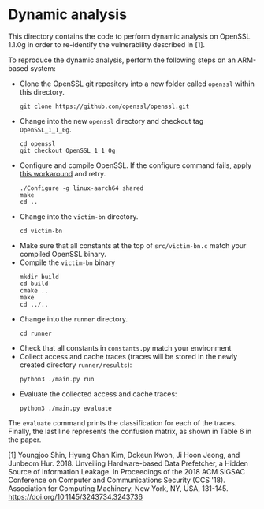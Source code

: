 # Dynamic analysis

This directory contains the code to perform dynamic analysis on OpenSSL 1.1.0g in order to re-identify the vulnerability described in [1].

To reproduce the dynamic analysis, perform the following steps on an ARM-based system:

- Clone the OpenSSL git repository into a new folder called `openssl` within this directory.
  ```
  git clone https://github.com/openssl/openssl.git
  ```
- Change into the new `openssl` directory and checkout tag `OpenSSL_1_1_0g`.
  ```
  cd openssl
  git checkout OpenSSL_1_1_0g
  ```
- Configure and compile OpenSSL. If the configure command fails, apply [this workaround](https://github.com/wazuh/wazuh/issues/4054#issuecomment-553453743) and retry.
  ```
  ./Configure -g linux-aarch64 shared
  make
  cd ..
  ```
- Change into the `victim-bn` directory.
  ```
  cd victim-bn
  ```
- Make sure that all constants at the top of `src/victim-bn.c` match your compiled OpenSSL binary.
- Compile the `victim-bn` binary
  ```
  mkdir build
  cd build
  cmake ..
  make
  cd ../..
  ```
- Change into the `runner` directory.
  ```
  cd runner
  ```
- Check that all constants in `constants.py` match your environment
- Collect access and cache traces (traces will be stored in the newly created directory `runner/results`):
  ```
  python3 ./main.py run
  ```
- Evaluate the collected access and cache traces:
  ```
  python3 ./main.py evaluate
  ```

The `evaluate` command prints the classification for each of the traces. Finally, the last line represents the confusion matrix, as shown in Table 6 in the paper.

[1] Youngjoo Shin, Hyung Chan Kim, Dokeun Kwon, Ji Hoon Jeong, and Junbeom Hur. 2018. Unveiling Hardware-based Data Prefetcher, a Hidden Source of Information Leakage. In Proceedings of the 2018 ACM SIGSAC Conference on Computer and Communications Security (CCS '18). Association for Computing Machinery, New York, NY, USA, 131-145. https://doi.org/10.1145/3243734.3243736
